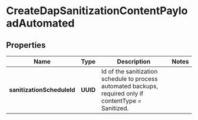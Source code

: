 

# CreateDapSanitizationContentPayloadAutomated


## Properties

Name | Type | Description | Notes
------------ | ------------- | ------------- | -------------
**sanitizationScheduleId** | **UUID** | Id of the sanitization schedule to process automated backups, required only if contentType &#x3D; Sanitized. | 



